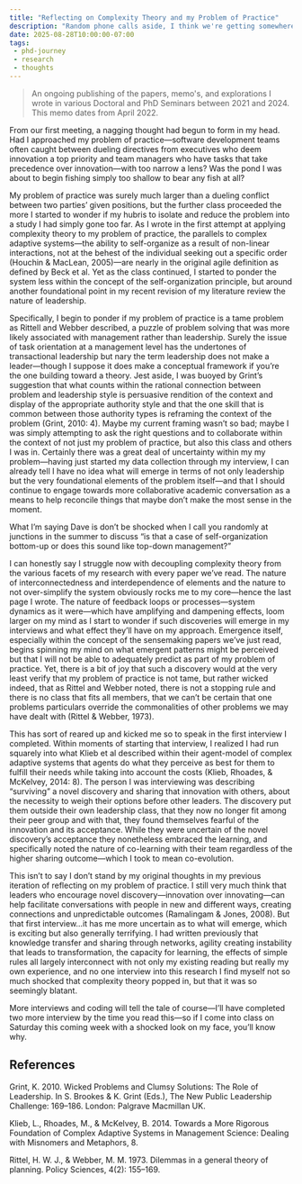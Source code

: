 ```yaml
---
title: "Reflecting on Complexity Theory and my Problem of Practice"
description: "Random phone calls aside, I think we're getting somewhere."
date: 2025-08-28T10:00:00-07:00
tags:
 - phd-journey
 - research
 - thoughts
---
```


> An ongoing publishing of the papers, memo's, and explorations I wrote in various Doctoral and PhD Seminars between 2021 and 2024. This memo dates from April 2022.

From our first meeting, a nagging thought had begun to form in my head. Had I approached my problem of practice—software development teams often caught between dueling directives from executives who deem innovation a top priority and team managers who have tasks that take precedence over innovation—with too narrow a lens? Was the pond I was about to begin fishing simply too shallow to bear any fish at all?

My problem of practice was surely much larger than a dueling conflict between two parties’ given positions, but the further class proceeded the more I started to wonder if my hubris to isolate and reduce the problem into a study I had simply gone too far. As I wrote in the first attempt at applying complexity theory to my problem of practice, the parallels to complex adaptive systems—the ability to self-organize as a result of non-linear interactions, not at the behest of the individual seeking out a specific order (Houchin & MacLean, 2005)—are nearly in the original agile definition as defined by Beck et al. Yet as the class continued, I started to ponder the system less within the concept of the self-organization principle, but around another foundational point in my recent revision of my literature review the nature of leadership.

Specifically, I begin to ponder if my problem of practice is a tame problem as Rittell and Webber described, a puzzle of problem solving that was more likely associated with management rather than leadership. Surely the issue of task orientation at a management level has the undertones of transactional leadership but nary the term leadership does not make a leader—though I suppose it does make a conceptual framework if you’re the one building toward a theory. Jest aside, I was buoyed by Grint’s suggestion that what counts within the rational connection between problem and leadership style is persuasive rendition of the context and display of the appropriate authority style and that the one skill that is common between those authority types is reframing the context of the problem (Grint, 2010: 4). Maybe my current framing wasn’t so bad; maybe I was simply attempting to ask the right questions and to collaborate within the context of not just my problem of practice, but also this class and others I was in. Certainly there was a great deal of uncertainty within my my problem—having just started my data collection through my interview, I can already tell I have no idea what will emerge in terms of not only leadership but the very foundational elements of the problem itself—and that I should continue to engage towards more collaborative academic conversation as a means to help reconcile things that maybe don’t make the most sense in the moment.

What I’m saying Dave is don’t be shocked when I call you randomly at junctions in the summer to discuss “is that a case of self-organization bottom-up or does this sound like top-down management?”

I can honestly say I struggle now with decoupling complexity theory from the various facets of my research with every paper we’ve read. The nature of interconnectedness and interdependence of elements and the nature to not over-simplify the system obviously rocks me to my core—hence the last page I wrote. The nature of feedback loops or processes—system dynamics as it were—which have amplifying and dampening effects, loom larger on my mind as I start to wonder if such discoveries will emerge in my interviews and what effect they’ll have on my approach. Emergence itself, especially within the concept of the sensemaking papers we’ve just read, begins spinning my mind on what emergent patterns might be perceived but that I will not be able to adequately predict as part of my problem of practice. Yet, there is a bit of joy that such a discovery would at the very least verify that my problem of practice is not tame, but rather wicked indeed, that as Rittel and Webber noted, there is not a stopping rule and there is no class that fits all members, that we can’t be certain that one problems particulars override the commonalities of other problems we may have dealt with (Rittel & Webber, 1973).

This has sort of reared up and kicked me so to speak in the first interview I completed. Within moments of starting that interview, I realized I had run squarely into what Klieb et al described within their agent-model of complex adaptive systems that agents do what they perceive as best for them to fulfill their needs while taking into account the costs (Klieb, Rhoades, & McKelvey, 2014: 8). The person I was interviewing was describing “surviving” a novel discovery and sharing that innovation with others, about the necessity to weigh their options before other leaders. The discovery put them outside their own leadership class, that they now no longer fit among their peer group and with that, they found themselves fearful of the innovation and its acceptance. While they were uncertain of the novel discovery’s acceptance they nonetheless embraced the learning, and specifically noted the nature of co-learning with their team regardless of the higher sharing outcome—which I took to mean co-evolution.

This isn’t to say I don’t stand by my original thoughts in my previous iteration of reflecting on my problem of practice. I still very much think that leaders who encourage novel discovery—innovation over innovating—can help facilitate conversations with people in new and different ways, creating connections and unpredictable outcomes (Ramalingam & Jones, 2008). But that first interview…it has me more uncertain as to what will emerge, which is exciting but also generally terrifying. I had written previously that knowledge transfer and sharing through networks, agility creating instability that leads to transformation, the capacity for learning, the effects of simple rules all largely interconnect with not only my existing reading but really my own experience, and no one interview into this research I find myself not so much shocked that complexity theory popped in, but that it was so seemingly blatant.

More interviews and coding will tell the tale of course—I’ll have completed two more interview by the time you read this—so if I come into class on Saturday this coming week with a shocked look on my face, you’ll know why.

## References
Grint, K. 2010. Wicked Problems and Clumsy Solutions: The Role of Leadership. In S. Brookes & K. Grint (Eds.), The New Public Leadership Challenge: 169–186. London: Palgrave Macmillan UK.

Klieb, L., Rhoades, M., & McKelvey, B. 2014. Towards a More Rigorous Foundation of Complex Adaptive Systems in Management Science: Dealing with Misnomers and Metaphors, 8.

Rittel, H. W. J., & Webber, M. M. 1973. Dilemmas in a general theory of planning. Policy Sciences, 4(2): 155–169.